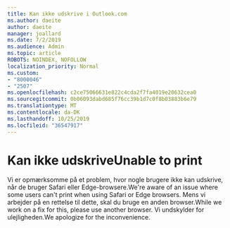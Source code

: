 ```yaml
---
title: Kan ikke udskrive i Outlook.com
ms.author: daeite
author: daeite
manager: joallard
ms.date: 7/2/2019
ms.audience: Admin
ms.topic: article
ROBOTS: NOINDEX, NOFOLLOW
localization_priority: Normal
ms.custom:
- "8000046"
- "2507"
ms.openlocfilehash: c2ce75066631e822c4cda2f7fa4019e20632cea0
ms.sourcegitcommit: 0b06093dabd685f76cc39b1d7c0f8b03883b6e79
ms.translationtype: MT
ms.contentlocale: da-DK
ms.lasthandoff: 10/25/2019
ms.locfileid: "36547917"
---
```

# <a name="unable-to-print"></a><span data-ttu-id="23f5a-102">Kan ikke udskrive</span><span class="sxs-lookup"><span data-stu-id="23f5a-102">Unable to print</span></span>

<span data-ttu-id="23f5a-103">Vi er opmærksomme på et problem, hvor nogle brugere ikke kan udskrive, når de bruger Safari eller Edge-browsere.</span><span class="sxs-lookup"><span data-stu-id="23f5a-103">We're aware of an issue where some users can't print when using Safari or Edge browsers.</span></span> <span data-ttu-id="23f5a-104">Mens vi arbejder på en rettelse til dette, skal du bruge en anden browser.</span><span class="sxs-lookup"><span data-stu-id="23f5a-104">While we work on a fix for this, please use another browser.</span></span> <span data-ttu-id="23f5a-105">Vi undskylder for ulejligheden.</span><span class="sxs-lookup"><span data-stu-id="23f5a-105">We apologize for the inconvenience.</span></span>